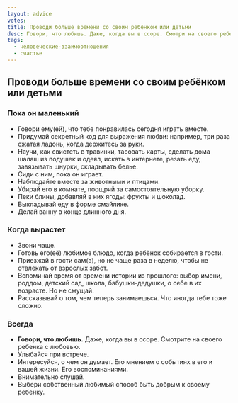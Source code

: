 ```yaml
---
layout: advice
votes:
title: Проводи больше времени со своим ребёнком или детьми
desc: Говори, что любишь. Даже, когда вы в ссоре. Смотри на своего ребенка с любовью.
tags:
  - человеческие-взаимоотношения
  - счастье
---
```


## Проводи больше времени со своим ребёнком или детьми

### Пока он маленький

- Говори ему(ей), что тебе понравилась сегодня играть вместе.
- Придумай секретный код для выражения любви: например, три раза сжатая ладонь, когда держитесь за руки.
- Научи, как свистеть в травинки, тасовать карты, сделать дома шалаш из подушек и одеял, искать в интернете, резать еду, завязывать шнурки, складывать белье.
- Сиди с ним, пока он играет.
- Наблюдайте вместе за животными и птицами.
- Убирай его в комнате, поощряй за самостоятельную уборку.
- Пеки блины, добавляй в них ягоды: фрукты и шоколад.
- Выкладывай еду в форме смайлике.
- Делай ванну в конце длинного дня.

### Когда вырастет

- Звони чаще.
- Готовь его(её) любимое блюдо, когда ребёнок собирается в гости.
- Приезжай в гости сам(а), но не чаще раза в неделю, чтобы не отвлекать от взрослых забот.
- Вспоминай время от времени истории из прошлого: выбор имени, роддом, детский сад, школа, бабушки-дедушки, о себе в их возрасте. Но не смущай.
- Рассказывай о том, чем теперь занимаешься. Что иногда тебе тоже сложно.

### Всегда

- **Говори, что любишь.** Даже, когда вы в ссоре. Смотрите на своего ребенка с любовью.
- Улыбайся при встрече.
- Интересуйся, о чем он думает. Его мнением о событиях в его и вашей жизни. Его воспоминаниями.
- Внимательно слушай.
- Выбери собственный любимый способ быть добрым к своему ребенку.
